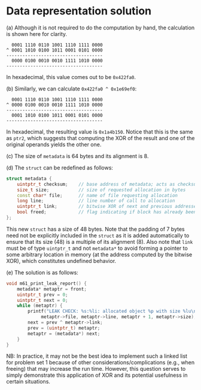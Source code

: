Data representation solution
============================
(a) Although it is not required to do the computation by hand, the calculation is shown here for clarity.

```
  0001 1110 0110 1001 1110 1111 0000
^ 0001 1010 0100 1011 0001 0101 0000
------------------------------------
  0000 0100 0010 0010 1111 1010 0000
------------------------------------
```

In hexadecimal, this value comes out to be `0x422fa0`.

(b) Similarly, we can calculate `0x422fa0 ^ 0x1e69ef0`:

```
  0001 1110 0110 1001 1110 1111 0000
^ 0000 0100 0010 0010 1111 1010 0000
------------------------------------
  0001 1010 0100 1011 0001 0101 0000
------------------------------------
```
In hexadecimal, the resulting value is `0x1a4b150`. Notice that this is the same as `ptr2`, which suggests that computing the XOR of the result and one of the original operands yields the other one.

(c) The size of `metadata` is 64 bytes and its alignment is 8.

(d) The `struct` can be redefined as follows: 

```c++
struct metadata {
    uintptr_t checksum;    // base address of metadata; acts as checksum
    size_t size;           // size of requested allocation in bytes
    const char* file;      // name of file requesting allocation
    long line;             // line number of call to allocation
    uintptr_t link;        // bitwise XOR of next and previous addresses
    bool freed;            // flag indicating if block has already been freed
};
```

This new `struct` has a size of 48 bytes. Note that the padding of 7 bytes need not be explicitly included in the `struct` as it is added automatically to ensure that its size (48) is a multiple of its alignment (8). Also note that `link` must be of type `uintptr_t` and not `metadata*` to avoid forming a pointer to some arbitrary location in memory (at the address computed by the bitwise XOR), which constitutes undefined behavior.

(e) The solution is as follows: 

```c++
void m61_print_leak_report() {
    metadata* metaptr = front;
    uintptr_t prev = 0;
    uintptr_t next = 0;
    while (metaptr) {
        printf("LEAK CHECK: %s:%li: allocated object %p with size %lu\n", 
             metaptr->file, metaptr->line, metaptr + 1, metaptr->size);
        next = prev ^ metaptr->link;
        prev = (uintptr_t) metaptr;
        metaptr = (metadata*) next;
    }
}
```

NB: In practice, it may not be the best idea to implement such a linked list for problem set 1 because of other considerations/complications (e.g., when freeing) that may increase the run time. However, this question serves to simply demonstrate this application of XOR and its potential usefulness in certain situations. 